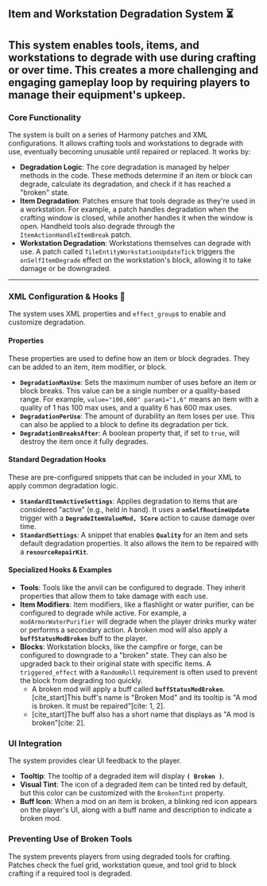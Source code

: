 ## **Item and Workstation Degradation System ⏳**

This system enables tools, items, and workstations to degrade with use during crafting or over time. This creates a more challenging and engaging gameplay loop by requiring players to manage their equipment's upkeep.
---

### **Core Functionality**

The system is built on a series of Harmony patches and XML configurations. It allows crafting tools and workstations to
degrade with use, eventually becoming unusable until repaired or replaced. It works by:

* **Degradation Logic**: The core degradation is managed by helper methods in the code. These methods determine if an
  item or block can degrade, calculate its degradation, and check if it has reached a "broken" state.
* **Item Degradation**: Patches ensure that tools degrade as they're used in a workstation. For example, a patch handles
  degradation when the crafting window is closed, while another handles it when the window is open. Handheld tools also
  degrade through the `ItemActionHandleItemBreak` patch.
* **Workstation Degradation**: Workstations themselves can degrade with use. A patch called
  `TileEntityWorkstationUpdateTick` triggers the `onSelfItemDegrade` effect on the workstation's block, allowing it to
  take damage or be downgraded.

***

### **XML Configuration & Hooks** 📝

The system uses XML properties and `effect_group`s to enable and customize degradation.

#### **Properties**

These properties are used to define how an item or block degrades. They can be added to an item, item modifier, or
block.

* **`DegradationMaxUse`**: Sets the maximum number of uses before an item or block breaks. This value can be a single
  number or a quality-based range. For example, `value="100,600" param1="1,6"` means an item with a quality of 1 has 100
  max uses, and a quality 6 has 600 max uses.
* **`DegradationPerUse`**: The amount of durability an item loses per use. This can also be applied to a block to define
  its degradation per tick.
* **`DegradationBreaksAfter`**: A boolean property that, if set to `true`, will destroy the item once it fully degrades.

#### **Standard Degradation Hooks**

These are pre-configured snippets that can be included in your XML to apply common degradation logic.

* **`StandardItemActiveSettings`**: Applies degradation to items that are considered "active" (e.g., held in hand). It
  uses a **`onSelfRoutineUpdate`** trigger with a **`DegradeItemValueMod, SCore`** action to cause damage over time.
* **`StandardSettings`**: A snippet that enables **`Quality`** for an item and sets default degradation properties. It
  also allows the item to be repaired with a **`resourceRepairKit`**.

#### **Specialized Hooks & Examples**

* **Tools**: Tools like the anvil can be configured to degrade. They inherit properties that allow them to take damage
  with each use.
* **Item Modifiers**: Item modifiers, like a flashlight or water purifier, can be configured to degrade while active.
  For example, a `modArmorWaterPurifier` will degrade when the player drinks murky water or performs a secondary action.
  A broken mod will also apply a **`buffStatusModBroken`** buff to the player.
* **Blocks**: Workstation blocks, like the campfire or forge, can be configured to downgrade to a "broken" state. They
  can also be upgraded back to their original state with specific items. A `triggered_effect` with a `RandomRoll`
  requirement is often used to prevent the block from degrading too quickly.
    * A broken mod will apply a buff called **`buffStatusModBroken`**. [cite_start]This buff's name is "Broken Mod" and
      its tooltip is "A mod is broken. It must be repaired"[cite: 1, 2].
    * [cite_start]The buff also has a short name that displays as "A mod is broken"[cite: 2].

### **UI Integration**

The system provides clear UI feedback to the player.

* **Tooltip**: The tooltip of a degraded item will display **`( Broken )`**.
* **Visual Tint**: The icon of a degraded item can be tinted red by default, but this color can be customized with the
  `BrokenTint` property.
* **Buff Icon**: When a mod on an item is broken, a blinking red icon appears on the player's UI, along with a buff name
  and description to indicate a broken mod.

### **Preventing Use of Broken Tools**

The system prevents players from using degraded tools for crafting. Patches check the fuel grid, workstation queue, and
tool grid to block crafting if a required tool is degraded.